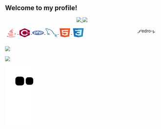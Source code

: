 ## Welcome to my profile!

<div align="center">

  <a href="https://github.com/pedrocondottiero">

  <img height="180em" src="https://github-readme-stats.vercel.app/api?username=pedrocondottiero&show_icons=true&theme=gotham&include_all_commits=true&count_private=true"/>

  <img height="180em" src="https://github-readme-stats.vercel.app/api/top-langs/?username=pedrocondottiero&layout=compact&langs_count=7&theme=gotham"/>

</div>

<div style="display: inline_block"><br>

  <img align="center" alt="Pedro-Java" height="30" width="40" src="https://raw.githubusercontent.com/devicons/devicon/master/icons/java/java-plain.svg">
  
  <img align="center" alt="Pedro-C++" height="30" width="40" src="https://raw.githubusercontent.com/devicons/devicon/master/icons/cplusplus/cplusplus-plain.svg">

 

  <img align="center" alt="Pedro-PHP" height="30" width="40" src="https://raw.githubusercontent.com/devicons/devicon/master/icons/php/php-plain.svg">
  
  <img align="center" alt="Pedro-MySQL" height="30" width="40" src="https://raw.githubusercontent.com/devicons/devicon/master/icons/mysql/mysql-plain.svg">

  <img align="center" alt="Pedro-HTML" height="30" width="40" src="https://raw.githubusercontent.com/devicons/devicon/master/icons/html5/html5-original.svg">

  <img align="center" alt="Pedro-CSS" height="30" width="40" src="https://raw.githubusercontent.com/devicons/devicon/master/icons/css3/css3-original.svg">





  <img align="right" alt="Pedro-pic" height="150" style="border-radius:50px;" src="https://nihilobstat.carrd.co/assets/images/image04.jpg?v=2feb196c?width=676&height=676">

</div>

  

  ##

 

<div> 

  <a href="https://youtube.com/channel/UCW7e9_m5si8pB_GC6xx2EfQ" target="_blank"><img src="https://img.shields.io/badge/YouTube-FF0000?style=for-the-badge&logo=youtube&logoColor=white" target="_blank"></a>

  <a href="https://nihilobstat.carrd.co/" target="_blank"><img src="https://img.shields.io/badge/website-000000?style=for-the-badge&logo=About.me&logoColor=white" target="_blank"></a>



 

  ![Snake animation](https://github.com/rafaballerini/rafaballerini/blob/output/github-contribution-grid-snake.svg)

 

</div>
